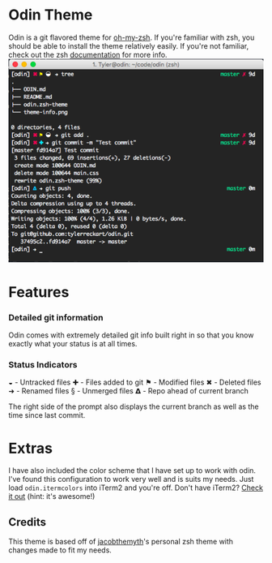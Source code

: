 # Odin Theme  
Odin is a git flavored theme for [oh-my-zsh](https://github.com/robbyrussell/oh-my-zsh/). If you're familiar with zsh, you should be able to install the theme relatively easily. If you're not familiar, check out the zsh [documentation](https://github.com/robbyrussell/oh-my-zsh/wiki/Customization) for more info.  
<img src="theme-info.png" alt="odin theme">  

# Features
### Detailed git information
Odin comes with extremely detailed git info built right in so that you know exactly what your status is at all times.

### Status Indicators 
◒ - Untracked files 
✚ - Files added to git
⚑ - Modified files
✖ - Deleted files
➜ - Renamed files
§ - Unmerged files
𝝙 - Repo ahead of current branch

The right side of the prompt also displays the current branch as well as the time since last commit.

# Extras
I have also included the color scheme that I have set up to work with odin. I've found this configuration to work very well and is suits my needs. Just load `odin.itermcolors` into iTerm2 and you're off. Don't have iTerm2? [Check it out](https://www.iterm2.com/) (hint: it's awesome!)

## Credits
This theme is based off of [jacobthemyth](http://github.com/jacobthemyth)'s personal zsh theme with changes made to fit my needs.
